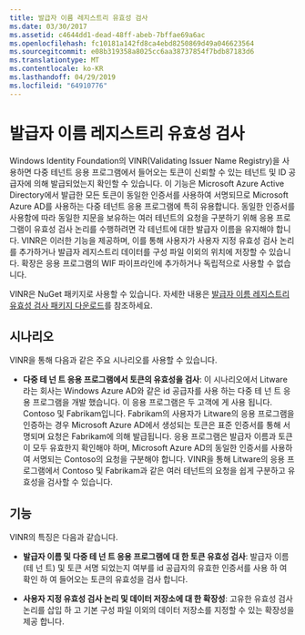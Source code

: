 ```yaml
---
title: 발급자 이름 레지스트리 유효성 검사
ms.date: 03/30/2017
ms.assetid: c4644dd1-dead-48ff-abeb-7bffae69a6ac
ms.openlocfilehash: fc10181a142fd8ca4ebd8250869d49a046623564
ms.sourcegitcommit: e08b319358a8025cc6aa38737854f7bdb87183d6
ms.translationtype: MT
ms.contentlocale: ko-KR
ms.lasthandoff: 04/29/2019
ms.locfileid: "64910776"
---
```

# <a name="validating-issuer-name-registry"></a>발급자 이름 레지스트리 유효성 검사
Windows Identity Foundation의 VINR(Validating Issuer Name Registry)을 사용하면 다중 테넌트 응용 프로그램에서 들어오는 토큰이 신뢰할 수 있는 테넌트 및 ID 공급자에 의해 발급되었는지 확인할 수 있습니다. 이 기능은 Microsoft Azure Active Directory에서 발급한 모든 토큰이 동일한 인증서를 사용하여 서명되므로 Microsoft Azure AD를 사용하는 다중 테넌트 응용 프로그램에 특히 유용합니다. 동일한 인증서를 사용함에 따라 동일한 지문을 보유하는 여러 테넌트의 요청을 구분하기 위해 응용 프로그램이 유효성 검사 논리를 수행하려면 각 테넌트에 대한 발급자 이름을 유지해야 합니다. VINR은 이러한 기능을 제공하며, 이를 통해 사용자가 사용자 지정 유효성 검사 논리를 추가하거나 발급자 레지스트리 데이터를 구성 파일 이외의 위치에 저장할 수 있습니다. 확장은 응용 프로그램의 WIF 파이프라인에 추가하거나 독립적으로 사용할 수 없습니다.  
  
 VINR은 NuGet 패키지로 사용할 수 있습니다. 자세한 내용은 [발급자 이름 레지스트리 유효성 검사 패키지 다운로드](../../../docs/framework/security/downloading-the-validating-issuer-name-registry-package.md)를 참조하세요.  
  
## <a name="scenarios"></a>시나리오  
 VINR을 통해 다음과 같은 주요 시나리오를 사용할 수 있습니다.  
  
- **다중 테 넌 트 응용 프로그램에서 토큰의 유효성을 검사**: 이 시나리오에서 Litware 라는 회사는 Windows Azure AD와 같은 id 공급자를 사용 하는 다중 테 넌 트 응용 프로그램을 개발 했습니다. 이 응용 프로그램은 두 고객에 게 사용 됩니다. Contoso 및 Fabrikam입니다. Fabrikam의 사용자가 Litware의 응용 프로그램을 인증하는 경우 Microsoft Azure AD에서 생성되는 토큰은 표준 인증서를 통해 서명되며 요청은 Fabrikam에 의해 발급됩니다. 응용 프로그램은 발급자 이름과 토큰이 모두 유효한지 확인해야 하며, Microsoft Azure AD의 동일한 인증서를 사용하여 서명되는 Contoso의 요청을 구분해야 합니다. VINR을 통해 Litware의 응용 프로그램에서 Contoso 및 Fabrikam과 같은 여러 테넌트의 요청을 쉽게 구분하고 유효성을 검사할 수 있습니다.  
  
## <a name="features"></a>기능  
 VINR의 특징은 다음과 같습니다.  
  
- **발급자 이름 및 다중 테 넌 트 응용 프로그램에 대 한 토큰 유효성 검사**: 발급자 이름 (테 넌 트) 및 토큰 서명 되었는지 여부를 id 공급자의 유효한 인증서를 사용 하 여 확인 하 여 들어오는 토큰의 유효성을 검사 합니다.  
  
- **사용자 지정 유효성 검사 논리 및 데이터 저장소에 대 한 확장성**: 고유한 유효성 검사 논리를 삽입 하 고 기본 구성 파일 이외의 데이터 저장소를 지정할 수 있는 확장성을 제공 합니다.
